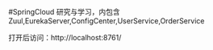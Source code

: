 #SpringCloud 研究与学习，内包含Zuul,EurekaServer,ConfigCenter,UserService,OrderService

打开后访问：http://localhost:8761/